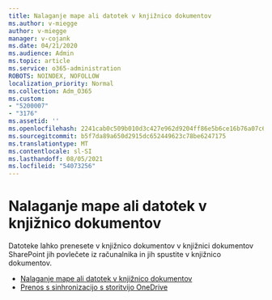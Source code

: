 ```yaml
---
title: Nalaganje mape ali datotek v knjižnico dokumentov
ms.author: v-miegge
author: v-miegge
manager: v-cojank
ms.date: 04/21/2020
ms.audience: Admin
ms.topic: article
ms.service: o365-administration
ROBOTS: NOINDEX, NOFOLLOW
localization_priority: Normal
ms.collection: Adm_O365
ms.custom:
- "5200007"
- "3176"
ms.assetid: ''
ms.openlocfilehash: 2241cab0c509b010d3c427e962d9204ff86e5b6ce16b76a07c6c2b6b60485b18
ms.sourcegitcommit: b5f7da89a650d2915dc652449623c78be6247175
ms.translationtype: MT
ms.contentlocale: sl-SI
ms.lasthandoff: 08/05/2021
ms.locfileid: "54073256"
---
```

# <a name="upload-a-folder-or-files-to-a-document-library"></a>Nalaganje mape ali datotek v knjižnico dokumentov

Datoteke lahko prenesete v knjižnico dokumentov v knjižnici dokumentov SharePoint jih povlečete iz računalnika in jih spustite v knjižnico dokumentov.

* [Nalaganje mape ali datotek v knjižnico dokumentov](https://support.office.com/article/upload-a-folder-or-files-to-a-document-library-eb18fcba-c953-4d45-8d90-8da66edeacdb)
* [Prenos s sinhronizacijo s storitvijo OneDrive](https://support.office.com/article/sync-files-with-onedrive-in-windows-615391c4-2bd3-4aae-a42a-858262e42a49)
